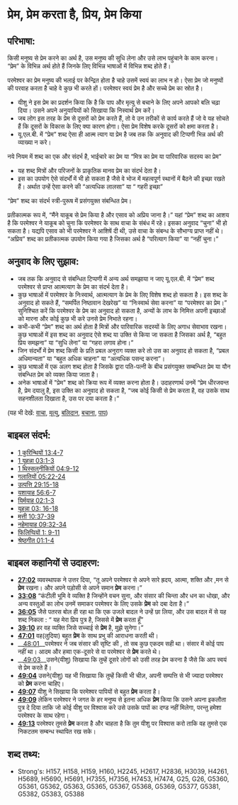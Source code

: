 # प्रेम, प्रेम करता है, प्रिय, प्रेम किया #

## परिभाषा: ##

किसी मनुष्य से प्रेम करने का अर्थ है, उस मनुष्य की सुधि लेना और उसे लाभ पहुंचाने के काम करना। “प्रेम” के विभिन्न अर्थ होते हैं जिनके लिए विभिन्न भाषाओं में विभिन्न शब्द होते हैं।

परमेश्वर का प्रेम मनुष्य की भलाई पर केन्द्रित होता है चाहे उसमें स्वयं का लाभ न हो। ऐसा प्रेम जो मनुष्यों की परवाह करता है चाहे वे कुछ भी करते हों। परमेश्वर स्वयं प्रेम है और सच्चे प्रेम का स्रोत है।

* यीशु ने इस प्रेम का प्रदर्शन किया कि है कि पाप और मृत्यु से बचाने के लिए अपने आपको बलि चढ़ा दिया। उसने अपने अनुयायियों को सिखाया कि निस्वार्थ प्रेम करें।
* जब लोग इस तरह के प्रेम से दूसरों को प्रेम करते हैं, तो वे उन तरीकों से कार्य करते हैं जो वे यह सोचते हैं कि दूसरों के विकास के लिए क्या कारण होगा। ऐसा प्रेम विशेष करके दूसरों को क्षमा करता है।
* यू.एल.बी. में “प्रेम” शब्द ऐसा ही आत्म त्याग या प्रेम है जब तक कि अनुवाद की टिप्पणी भिन्न अर्थ की व्याख्या न करे।

नये नियम में शब्द का एक और संदर्भ है, भाईचारे का प्रेम या “मित्र का प्रेम या पारिवारिक सदस्य का प्रेम”

* यह शब्द मित्रों और परिजनों के प्राकृतिक मानव प्रेम का संदर्भ देता है।
* इस का उपयोग ऐसे संदर्भों में भी हो सकता है जैसे वे भोज में महत्वपूर्ण स्थानों में बैठने की इच्छा रखते हैं। अर्थात उन्हें ऐसा करने की “अत्यधिक लालसा” या “ गहरी इच्छा”

“प्रेम” शब्द का संदर्भ स्त्री-पुरूष में प्रसंगयुक्त संबन्धित प्रेम।

प्रतीकात्मक रूप में, “मैंने याकूब से प्रेम किया है और एसाव को अप्रिय जाना है।” यहां “प्रेम” शब्द का आशय है कि परमेश्वर ने याकूब को चुना कि परमेश्वर के साथ वाचा के संबंध में रहे। इसका अनुवाद “चुना” भी हो सकता है। यद्यपि एसाव को भी परमेश्वर ने आशिषें दी थी, उसे वाचा के संबन्ध के सौभाग्य प्राप्त नहीं थे। “अप्रिय” शब्द का प्रतीकात्मक उपयोग किया गया है जिसका अर्थ है “परित्याग किया” या “नहीं चुना।”

## अनुवाद के लिए सुझाव: ##

* जब तक कि अनुवाद से संबन्धित टिप्पणी में अन्य अर्थ समझाया न जाए यू.एल.बी. में “प्रेम” शब्द परमेश्वर से प्राप्त आत्मत्याग के प्रेम का संदर्भ देता है।
* कुछ भाषाओं में परमेश्वर के निःस्वार्थ, आत्मत्याग के प्रेम के लिए विशेष शब्द हो सकता है। इस शब्द के अनुवाद हो सकते हैं, “समर्पित निष्ठावान देखरेख” या “निःस्वार्थ सेवा करना” या “परमेश्वर का प्रेम।” सुनिश्चित करें कि परमेश्वर के प्रेम का अनुवाद हो सकता है, अन्यों के लाभ के निमित्त अपनी इच्छाओं को मारना और कोई कुछ भी करे उनसे प्रेम निभाते रहना।
* कभी-कभी “प्रेम” शब्द का अर्थ होता है मित्रों और पारिवारिक सदस्यों के लिए अगाध सेवाभाव रखना। कुछ भाषाओं में इस शब्द का अनुवाद ऐसे शब्द या उक्ति से किया जा सकता है जिसका अर्थ है, “बहुत प्रिय समझना” या “सुधि लेना” या “गहरा लगाव होना।”
* जिन संदर्भों में प्रेम शब्द किसी के प्रति प्रबल अनुराग व्यक्त करे तो उस का अनुवाद हो सकता है, “प्रबल अधिमान्यता” या “बहुत अधिक चाहना” या “अत्यधिक पसन्द करना”।
* कुछ भाषाओं में एक अलग शब्द होता है जिसके द्वारा पति-पत्नी के बीच प्रसंगयुक्त सम्बन्धित प्रेम या यौन संबन्धित प्रेम को व्यक्त किया जाता है।
* अनेक भाषाओं में "प्रेम" शब्द को क्रिया रूप में व्यक्त करना होता है। उदाहरणार्थ उनमें “प्रेम धीरजवन्त है, प्रेम दयालु है, इस उक्ति का अनुवाद हो सकता है, “जब कोई किसी से प्रेम करता है, वह उसके साथ सहनशीलता दिखाता है, उस पर दया करता है।”

(यह भी देखें: [वाचा](../kt/covenant.md), [मृत्यु](../other/death.md), [बलिदान](../other/sacrifice.md), [बचाना](../kt/save.md), [पाप](../kt/sin.md))

## बाइबल संदर्भ: ##

* [1 कुरिन्थियों 13:4-7](rc://hi/tn/help/1co/13/04)
* [1 यूहन्ना 03:1-3](rc://hi/tn/help/1jn/03/01)
* [1 थिस्सलुनीकियों 04:9-12](rc://hi/tn/help/1th/04/09)
* [गलातियों 05:22-24](rc://hi/tn/help/gal/05/22)
* [उत्पत्ति 29:15-18](rc://hi/tn/help/gen/29/15)
* [यशायाह 56:6-7](rc://hi/tn/help/isa/56/06)
* [यिर्मयाह 02:1-3](rc://hi/tn/help/jer/02/01)
* [यूहन्ना 03: 16-18](rc://hi/tn/help/jhn/03/16)
* [मत्ती 10:37-39](rc://hi/tn/help/mat/10/37)
* [नहेमायाह 09:32-34](rc://hi/tn/help/neh/09/32)
* [फिलिप्पियों 1: 9-11](rc://hi/tn/help/php/01/09)
* [श्रेष्ठगीत 01:1-4](rc://hi/tn/help/sng/01/01)

## बाइबल कहानियों से उदाहरण: ##

* __[27:02](rc://hi/tn/help/obs/27/02)__ व्यवस्थापक ने उत्तर दिया, “तू अपने परमेश्वर से अपने सारे ह्रदय, आत्मा, शक्ति और ,मन से __प्रेम__ रखना। और अपने पड़ोसी से अपने समान __प्रेम__ करना।”
* __[33:08](rc://hi/tn/help/obs/33/08)__ “कंटीली भूमि वे व्यक्ति है जिन्होंने वचन सुना, और संसार की चिन्ता और धन का धोखा, और अन्य वस्तुओं का लोभ उनमें समाकर परमेश्वर के लिए उसके __प्रेम__ को दबा देता है।”
* __[36:05](rc://hi/tn/help/obs/36/05)__ जैसे पतरस बोल ही रहा था कि एक उजले बादल ने उन्हें छा लिया, और उस बादल में से यह शब्द निकला : “ यह मेरा प्रिय पुत्र है, जिससे में __प्रेम__ करता हूँ”
* __[39:10](rc://hi/tn/help/obs/39/10)__ हर वह व्यक्ति जिसे सच्चाई से __प्रेम__ है, मुझे सुनेगा।”
* __[47:01](rc://hi/tn/help/obs/47/01)__ वह(लुदिया) बहुत __प्रेम__ के साथ प्रभु की आराधना करती थी।
* __[48:01](rc://hi/tn/help/obs/48/01)__परमेश्वर ने जब संसार की सृष्टि की , तो सब कुछ एकदम सही था। संसार में कोई पाप नहीं था। आदम और हव्वा एक-दूसरे से वा परमेश्वर से __प्रेम__ करते थे।
* __[49:03](rc://hi/tn/help/obs/49/03)__उसने(यीशु) सिखाया कि तुम्हें दूसरे लोगों को उसी तरह प्रेम करना है जैसे कि आप स्वयं से प्रेम करते हैं।
* __[49:04](rc://hi/tn/help/obs/49/04)__ उसने(यीशु) यह भी सिखाया कि तुम्हें किसी भी चीज़, अपनी सम्पत्ति से भी ज्यादा परमेश्वर को __प्रेम__ करना चाहिए।
* __[49:07](rc://hi/tn/help/obs/49/07)__ यीशु ने सिखाया कि परमेश्वर पापियों से बहुत __प्रेम__ करता है।
* __[49:09](rc://hi/tn/help/obs/49/09)__ लेकिन परमेश्वर ने जगत के हर मनुष्य से इतना अधिक __प्रेम__ किया कि उसने अपना इकलौता पुत्र दे दिया ताकि जो कोई यीशु पर विश्वास करे उसे उसके पापों का दण्ड नहीं मिलेगा, परन्तु हमेशा परमेश्वर के साथ रहेगा।
* __[49:13](rc://hi/tn/help/obs/49/13)__ परमेश्वर तुमसे __प्रेम__ करता है और चाहता है कि तुम यीशु पर विश्वास करो ताकि वह तुमसे एक निकटतम सम्बन्ध स्थापित रख सके।


## शब्द तथ्य: ##

* Strong's: H157, H158, H159, H160, H2245, H2617, H2836, H3039, H4261, H5689, H5690, H5691, H7355, H7356, H7453, H7474, G25, G26, G5360, G5361, G5362, G5363, G5365, G5367, G5368, G5369, G5377, G5381, G5382, G5383, G5388
